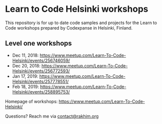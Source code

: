# Learn to Code Helsinki workshops

This repository is for up to date code samples and projects for the Learn to Code workshops prepared by Codexpanse in Helsinki, Finland.

## Level one workshops
- Dec 11, 2018: https://www.meetup.com/Learn-To-Code-Helsinki/events/256746059/
- Dec 20, 2018: https://www.meetup.com/Learn-To-Code-Helsinki/events/256772593/
- Jan 17, 2019: https://www.meetup.com/Learn-To-Code-Helsinki/events/257778551/
- Feb 18, 2019: https://www.meetup.com/Learn-To-Code-Helsinki/events/258895753/

Homepage of workshops: https://www.meetup.com/Learn-To-Code-Helsinki/

Questions? Reach me via contact@rakhim.org

